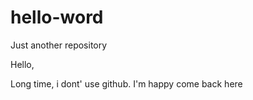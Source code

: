 # hello-word
Just another repository

Hello,

Long time, i dont' use github. I'm happy come back here
